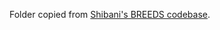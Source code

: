 Folder copied from [Shibani's BREEDS codebase](https://github.com/MadryLab/BREEDS-Benchmarks/tree/master/imagenet_class_hierarchy/wordnet).
